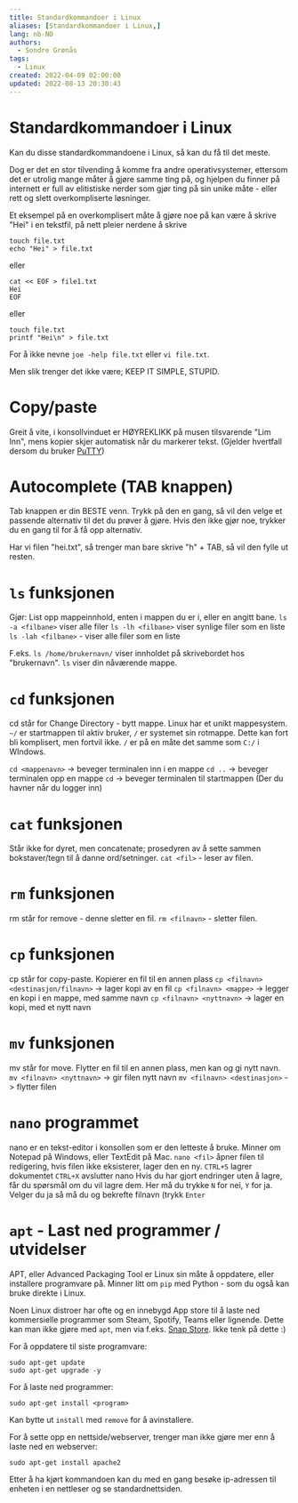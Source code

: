 ```yaml
---
title: Standardkommandoer i Linux
aliases: [Standardkommandoer i Linux,]
lang: nb-NO
authors:
  - Sondre Grønås
tags:
  - Linux
created: 2022-04-09 02:00:00
updated: 2022-08-13 20:30:43
---
```

# Standardkommandoer i Linux
Kan du disse standardkommandoene i Linux, så kan du få til det meste.

Dog er det en stor tilvending å komme fra andre operativsystemer, ettersom det er utrolig mange måter å gjøre samme ting på, og hjelpen du finner på internett er full av elitistiske nerder som gjør ting på sin unike måte - eller rett og slett overkompliserte løsninger.

Et eksempel på en overkomplisert måte å gjøre noe på kan være å skrive "Hei" i en tekstfil, på nett pleier nerdene å skrive 
```shell
touch file.txt
echo "Hei" > file.txt
```
eller
```shell
cat << EOF > file1.txt
Hei
EOF
```
eller
```shell
touch file.txt
printf "Hei\n" > file.txt
```
For å ikke nevne `joe -help file.txt` eller `vi file.txt`.

Men slik trenger det ikke være; KEEP IT SIMPLE, STUPID.

# Copy/paste
Greit å vite, i konsollvinduet er HØYREKLIKK på musen tilsvarende "Lim Inn", mens kopier skjer automatisk når du markerer tekst. (Gjelder hvertfall dersom du bruker [PuTTY](https://www.putty.org/))

# Autocomplete (TAB knappen)
Tab knappen er din BESTE venn. Trykk på den en gang, så vil den velge et passende alternativ til det du prøver å gjøre. Hvis den ikke gjør noe, trykker du en gang til for å få opp alternativ.

Har vi filen "hei.txt", så trenger man bare skrive "h" + TAB, så vil den fylle ut resten.

# `ls` funksjonen
Gjør: List opp mappeinnhold, enten i mappen du er i, eller en angitt bane.
`ls -a <filbane>` viser alle filer
`ls -lh <filbane>` viser synlige filer som en liste
`ls -lah <filbane>` - viser alle filer som en liste

F.eks. `ls /home/brukernavn/` viser innholdet på skrivebordet hos "brukernavn".
`ls` viser din nåværende mappe.

# `cd` funksjonen
cd står for Change Directory - bytt mappe.
Linux har et unikt mappesystem. `~/` er startmappen til aktiv bruker, `/` er systemet sin rotmappe. Dette kan fort bli komplisert, men fortvil ikke. `/` er på en måte det samme som `C:/` i WIndows.

`cd <mappenavn>` -> beveger terminalen inn i en mappe
`cd ..` -> beveger terminalen opp en mappe
`cd` -> beveger terminalen til startmappen (Der du havner når du logger inn)

# `cat` funksjonen
Står ikke for dyret, men concatenate; prosedyren av å sette sammen bokstaver/tegn til å danne ord/setninger.
`cat <fil>` - leser av filen.

# `rm` funksjonen
rm står for remove - denne sletter en fil.
`rm <filnavn>` - sletter filen.

# `cp` funksjonen
cp står for copy-paste. Kopierer en fil til en annen plass
`cp <filnavn> <destinasjon/filnavn>` -> lager kopi av en fil
`cp <filnavn> <mappe>` -> legger en kopi i en mappe, med samme navn
`cp <filnavn> <nyttnavn>` -> lager en kopi, med et nytt navn

# `mv` funksjonen
mv står for move. Flytter en fil til en annen plass, men kan og gi nytt navn.
`mv <filnavn> <nyttnavn>` -> gir filen nytt navn
`mv <filnavn> <destinasjon>` -> flytter filen

# `nano` programmet
nano er en tekst-editor i konsollen som er den letteste å bruke.
Minner om Notepad på Windows, eller TextEdit på Mac.
`nano <fil>` åpner filen til redigering, hvis filen ikke eksisterer, lager den en ny.
`CTRL+S` lagrer dokumentet
`CTRL+X` avslutter nano
Hvis du har gjort endringer uten å lagre, får du spørsmål om du vil lagre dem. Her må du trykke `N` for nei, `Y` for ja. Velger du ja så må du og bekrefte filnavn (trykk `Enter`

# `apt` - Last ned programmer / utvidelser
APT, eller Advanced Packaging Tool er Linux sin måte å oppdatere, eller installere programvare på. Minner litt om `pip` med Python - som du også kan bruke direkte i Linux.

Noen Linux distroer har ofte og en innebygd App store til å laste ned kommersielle programmer som Steam, Spotify, Teams eller lignende. Dette kan man ikke gjøre med `apt`, men via f.eks. [Snap Store](https://snapcraft.io/store). Ikke tenk på dette :)

For å oppdatere til siste programvare:
```shell
sudo apt-get update
sudo apt-get upgrade -y
```

For å laste ned programmer:
```shell
sudo apt-get install <program>
```

Kan bytte ut `install` med `remove` for å avinstallere.

For å sette opp en nettside/webserver, trenger man ikke gjøre mer enn å laste ned en webserver:
```shell
sudo apt-get install apache2
```
Etter å ha kjørt kommandoen kan du med en gang besøke ip-adressen til enheten i en nettleser og se standardnettsiden.
